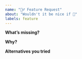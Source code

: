 ```yaml
---
name: "🧚‍♂️ Feature Request"
about: "Wouldn't it be nice if 💭"
labels: feature
---
```


<!-- Please replace all placeholders such as this below -->

**What’s missing?**

<!-- Describe your feature idea  -->

**Why?**

<!-- Describe the problem you are facing -->

**Alternatives you tried**

<!-- Describe the workarounds you tried so far and how they worked for you -->
